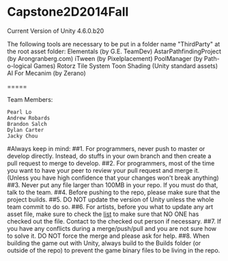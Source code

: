 Capstone2D2014Fall
==================

Current Version of Unity 4.6.0.b20

The following tools are necessary to be put in a folder name "ThirdParty" at the root asset folder:
 Elementals (by G.E. TeamDev)
 AstarPathfindingProject (by Arongranberg.com)
 iTween (by Pixelplacement)
 PoolManager (by Path-o-logical Games)
 Rotorz Tile System
 Toon Shading (Unity standard assets)
 AI For Mecanim (by Zerano)


=====

Team Members:
~~~
Pearl Lo
Andrew Robards
Brandon Salch
Dylan Carter
Jacky Chou
~~~

#Always keep in mind:
##1. For programmers, never push to master or develop directly. Instead, do stuffs in your own branch and then create a pull request to merge to develop.
##2. For programmers, most of the time you want to have your peer to review your pull request and merge it. (Unless you have high confidence that your changes won't break anything)
##3. Never put any file larger than 100MB in your repo. If you must do that, talk to the team.
##4. Before pushing to the repo, please make sure that the project builds.
##5. DO NOT update the version of Unity unless the whole team commit to do so.
##6. For artists, before you what to update any art asset file, make sure to check the [list](https://docs.google.com/spreadsheets/d/10iP3r4hvf417LOF_5v7b9rWxn5eXMq64Qgx2zFevNog/edit#gid=0) to make sure that NO ONE has checked out the file. Contact to the checked out person if necessary.
##7. If you have any conflicts during a merge/push/pull and you are not sure how to solve it. DO NOT force the merge and please ask for help.
##8. When building the game out with Unity, always build to the Builds folder (or outside of the repo) to prevent the game binary files to be living in the repo.
